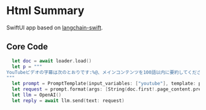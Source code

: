 # Html Summary
SwiftUI app based on [langchain-swift](https://github.com/buhe/langchain-swift).

## Core Code
```swift
  let doc = await loader.load()
  let p = """
YouTubeビデオの字幕は次のとおりです:%@、メインコンテンツを100語以内に要約してください。
"""
  let prompt = PromptTemplate(input_variables: ["youtube"], template: p)
  let request = prompt.format(args: [String(doc.first!.page_content.prefix(2000))])
  let llm = OpenAI()
  let reply = await llm.send(text: request)
```
